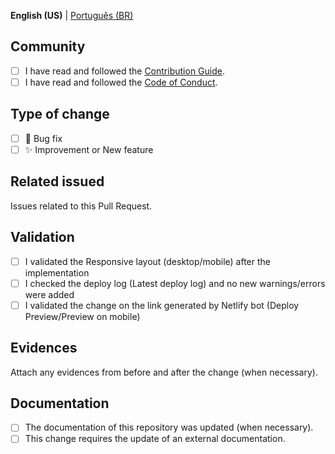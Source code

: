**English (US)** | [Português (BR)](?quick_pull=1)

## Community

* [ ] I have read and followed the [Contribution Guide](.github/CONTRIBUTING.md).
* [ ] I have read and followed the [Code of Conduct](.github/CODE_OF_CONDUCT.md).

## Type of change

* [ ] 🐞 Bug fix
* [ ] ✨ Improvement or New feature

## Related issued
Issues related to this Pull Request.

<!--
Consider opening an issue related to the change or talk to someone to open so we can keep the changes mapped.

In case this Pull Request resolves any existing issues, link them using a keyword so when this is merged the issue will be closed.

Ex.: Solves #123

More details: https://docs.github.com/pt/issues/tracking-your-work-with-issues/linking-a-pull-request-to-an-issue
-->

## Validation

* [ ] I validated the Responsive layout (desktop/mobile) after the implementation
* [ ] I checked the deploy log (Latest deploy log) and no new warnings/errors were added
* [ ] I validated the change on the link generated by Netlify bot (Deploy Preview/Preview on mobile)

## Evidences
Attach any evidences from before and after the change (when necessary).

<!-- You can drag and drop images here. -->

## Documentation

* [ ] The documentation of this repository was updated (when necessary).
* [ ] This change requires the update of an external documentation.
